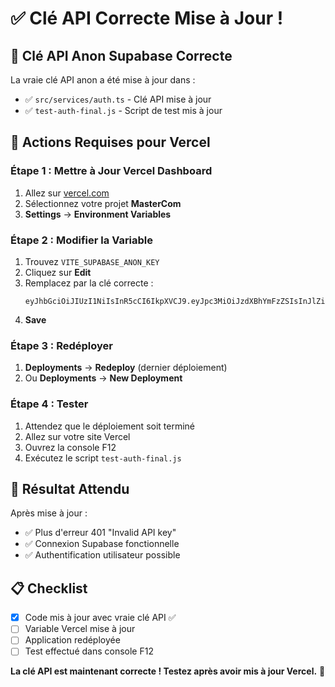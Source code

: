 # ✅ Clé API Correcte Mise à Jour !

## 🎯 Clé API Anon Supabase Correcte

La vraie clé API anon a été mise à jour dans :
- ✅ `src/services/auth.ts` - Clé API mise à jour
- ✅ `test-auth-final.js` - Script de test mis à jour

## 🚀 Actions Requises pour Vercel

### **Étape 1 : Mettre à Jour Vercel Dashboard**
1. Allez sur [vercel.com](https://vercel.com)
2. Sélectionnez votre projet **MasterCom**
3. **Settings** → **Environment Variables**

### **Étape 2 : Modifier la Variable**
1. Trouvez `VITE_SUPABASE_ANON_KEY`
2. Cliquez sur **Edit**
3. Remplacez par la clé correcte :
   ```
   eyJhbGciOiJIUzI1NiIsInR5cCI6IkpXVCJ9.eyJpc3MiOiJzdXBhYmFzZSIsInJlZiI6ImdwbmphbXRub2d5ZnZ5a2dkaXdkIiwicm9sZSI6ImFub24iLCJpYXQiOjE3NTc0MzY2ODMsImV4cCI6MjA3MzAxMjY4M30.UH_IgEzIOOfECQpGZhhvRGcyyxLmc19lteJoKV9kh4A
   ```
4. **Save**

### **Étape 3 : Redéployer**
1. **Deployments** → **Redeploy** (dernier déploiement)
2. Ou **Deployments** → **New Deployment**

### **Étape 4 : Tester**
1. Attendez que le déploiement soit terminé
2. Allez sur votre site Vercel
3. Ouvrez la console F12
4. Exécutez le script `test-auth-final.js`

## 🎯 Résultat Attendu

Après mise à jour :
- ✅ Plus d'erreur 401 "Invalid API key"
- ✅ Connexion Supabase fonctionnelle
- ✅ Authentification utilisateur possible

## 📋 Checklist

- [x] Code mis à jour avec vraie clé API ✅
- [ ] Variable Vercel mise à jour
- [ ] Application redéployée
- [ ] Test effectué dans console F12

**La clé API est maintenant correcte ! Testez après avoir mis à jour Vercel.** 🔑
